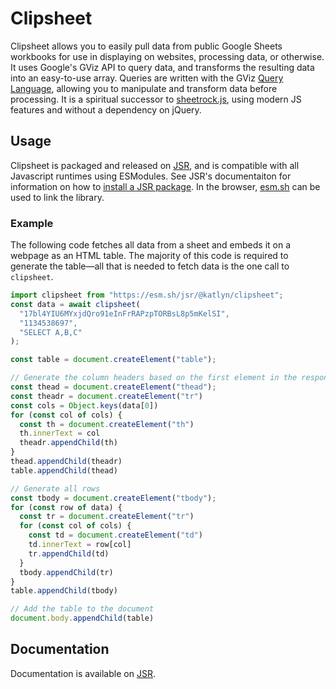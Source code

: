 # Clipsheet

Clipsheet allows you to easily pull data from public Google Sheets workbooks for use in displaying on websites,
processing data, or otherwise. It uses Google's GViz API to query data, and transforms the resulting data into an
easy-to-use array. Queries are written with the GViz
[Query Language](https://developers.google.com/chart/interactive/docs/querylanguage), allowing you to manipulate and
transform data before processing. It is a spiritual successor to
[sheetrock.js](https://chriszarate.github.io/sheetrock/), using modern JS features and without a dependency on jQuery.


## Usage

Clipsheet is packaged and released on [JSR](https://jsr.io/), and is compatible with all Javascript runtimes using
ESModules. See JSR's documentaiton for information on how to
[install a JSR package](https://jsr.io/docs/using-packages). In the browser, [esm.sh](https://esm.sh/) can be used to
link the library.


### Example

The following code fetches all data from a sheet and embeds it on a webpage as an HTML table. The majority of this
code  is required to generate the table—all that is needed to fetch data is the one call to `clipsheet`.

```js
import clipsheet from "https://esm.sh/jsr/@katlyn/clipsheet";
const data = await clipsheet(
  "17bl4YIU6MYxjdQro91eInFrRAPzpTORBsL8p5mKelSI",
  "1134538697",
  "SELECT A,B,C"
);

const table = document.createElement("table");

// Generate the column headers based on the first element in the response
const thead = document.createElement("thead");
const theadr = document.createElement("tr")
const cols = Object.keys(data[0])
for (const col of cols) {
  const th = document.createElement("th")
  th.innerText = col
  theadr.appendChild(th)
}
thead.appendChild(theadr)
table.appendChild(thead)

// Generate all rows
const tbody = document.createElement("tbody");
for (const row of data) {
  const tr = document.createElement("tr")
  for (const col of cols) {
    const td = document.createElement("td")
    td.innerText = row[col]
    tr.appendChild(td)
  }
  tbody.appendChild(tr)
}
table.appendChild(tbody)

// Add the table to the document
document.body.appendChild(table)
```


## Documentation
Documentation is available on [JSR](https://jsr.io/@katlyn/clipsheet/docs).
